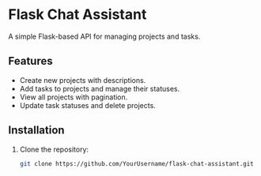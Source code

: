 # Flask Chat Assistant

A simple Flask-based API for managing projects and tasks.

## Features
- Create new projects with descriptions.
- Add tasks to projects and manage their statuses.
- View all projects with pagination.
- Update task statuses and delete projects.

## Installation

1. Clone the repository:
   ```bash
   git clone https://github.com/YourUsername/flask-chat-assistant.git
